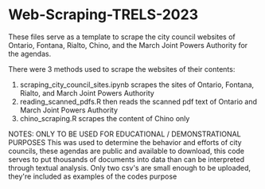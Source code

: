 # Web-Scraping-TRELS-2023

These files serve as a template to scrape the city council websites of Ontario, Fontana, Rialto, Chino, and the March Joint Powers Authority for the agendas. 

There were 3 methods used to scrape the websites of their contents:
1. scraping_city_council_sites.ipynb scrapes the sites of Ontario, Fontana, Rialto, and March Joint Powers Authority
2. reading_scanned_pdfs.R then reads the scanned pdf text of Ontario and March Joint Powers Authority
3. chino_scraping.R scrapes the content of Chino only

NOTES:
ONLY TO BE USED FOR EDUCATIONAL / DEMONSTRATIONAL PURPOSES
This was used to determine the behavior and efforts of city councils, these agendas are public and available to download, this code serves to put thousands of documents into data than can be interpreted through textual analysis. 
Only two csv's are small enough to be uploaded, they're included as examples of the codes purpose
